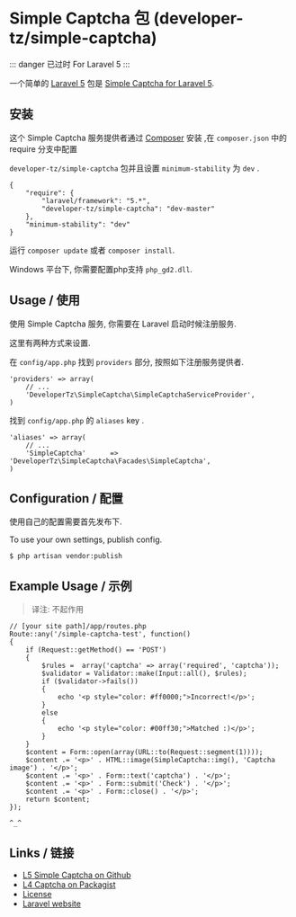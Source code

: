 

# Simple Captcha 包 (developer-tz/simple-captcha)

::: danger 已过时
For Laravel 5
:::

一个简单的 [Laravel 5](http://laravel.com/) 包是 [Simple Captcha for Laravel 5](https://github.com/developer-tz/laravel-5-simple-captcha).

## 安装

这个 Simple Captcha 服务提供者通过 [Composer](http://getcomposer.org) 安装 ,在 `composer.json` 中的 require 分支中配置

`developer-tz/simple-captcha` 包并且设置 `minimum-stability` 为 `dev` .

```
{
    "require": {
        "laravel/framework": "5.*",
        "developer-tz/simple-captcha": "dev-master"
    },
    "minimum-stability": "dev"
}
```

运行  `composer update` 或者 `composer install`.

Windows 平台下, 你需要配置php支持  `php_gd2.dll`.

## Usage / 使用

使用 Simple Captcha 服务, 你需要在 Laravel 启动时候注册服务.

这里有两种方式来设置.

在 `config/app.php` 找到 `providers` 部分, 按照如下注册服务提供者.

```
'providers' => array(
    // ...
    'DeveloperTz\SimpleCaptcha\SimpleCaptchaServiceProvider',
)
```

找到 `config/app.php` 的  `aliases` key .

```
'aliases' => array(
    // ...
    'SimpleCaptcha'      => 'DeveloperTz\SimpleCaptcha\Facades\SimpleCaptcha',
)
```

## Configuration / 配置

使用自己的配置需要首先发布下.

To use your own settings, publish config.

```
$ php artisan vendor:publish
```

## Example Usage / 示例

> 译注: 不起作用

```
// [your site path]/app/routes.php
Route::any('/simple-captcha-test', function()
{
    if (Request::getMethod() == 'POST')
    {
        $rules =  array('captcha' => array('required', 'captcha'));
        $validator = Validator::make(Input::all(), $rules);
        if ($validator->fails())
        {
            echo '<p style="color: #ff0000;">Incorrect!</p>';
        }
        else
        {
            echo '<p style="color: #00ff30;">Matched :)</p>';
        }
    }
    $content = Form::open(array(URL::to(Request::segment(1))));
    $content .= '<p>' . HTML::image(SimpleCaptcha::img(), 'Captcha image') . '</p>';
    $content .= '<p>' . Form::text('captcha') . '</p>';
    $content .= '<p>' . Form::submit('Check') . '</p>';
    $content .= '<p>' . Form::close() . '</p>';
    return $content;
});
```

`^_^`

## Links / 链接

- [L5 Simple Captcha on Github](https://github.com/developer-tz/laravel-5-simple-captcha)
- [L4 Captcha on Packagist](https://packagist.org/packages/developer-tz/simple-captcha)
- [License](http://www.opensource.org/licenses/mit-license.php)
- [Laravel website](http://laravel.com)

